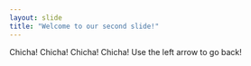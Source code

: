 ```yaml
---
layout: slide
title: "Welcome to our second slide!"
---
```

Chicha! Chicha! Chicha! Chicha!
Use the left arrow to go back!

